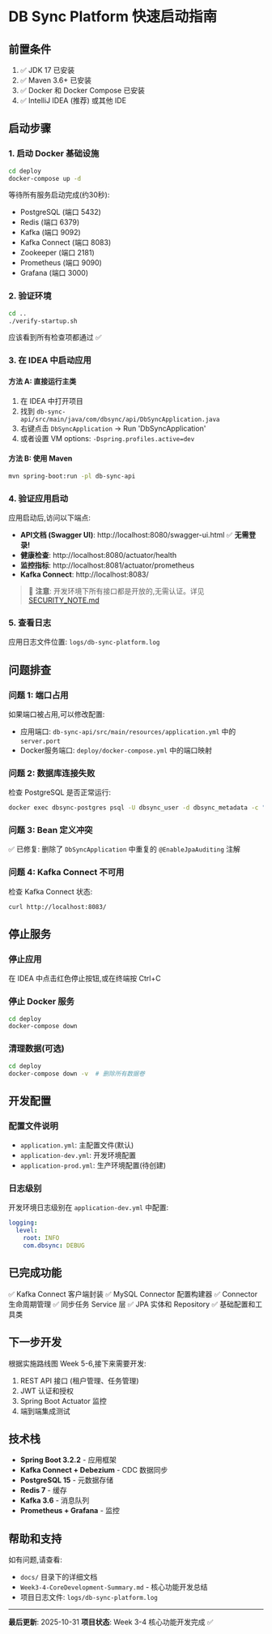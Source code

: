 # DB Sync Platform 快速启动指南

## 前置条件

1. ✅ JDK 17 已安装
2. ✅ Maven 3.6+ 已安装
3. ✅ Docker 和 Docker Compose 已安装
4. ✅ IntelliJ IDEA (推荐) 或其他 IDE

## 启动步骤

### 1. 启动 Docker 基础设施

```bash
cd deploy
docker-compose up -d
```

等待所有服务启动完成(约30秒):
- PostgreSQL (端口 5432)
- Redis (端口 6379)
- Kafka (端口 9092)
- Kafka Connect (端口 8083)
- Zookeeper (端口 2181)
- Prometheus (端口 9090)
- Grafana (端口 3000)

### 2. 验证环境

```bash
cd ..
./verify-startup.sh
```

应该看到所有检查项都通过 ✅

### 3. 在 IDEA 中启动应用

#### 方法 A: 直接运行主类

1. 在 IDEA 中打开项目
2. 找到 `db-sync-api/src/main/java/com/dbsync/api/DbSyncApplication.java`
3. 右键点击 `DbSyncApplication` -> Run 'DbSyncApplication'
4. 或者设置 VM options: `-Dspring.profiles.active=dev`

#### 方法 B: 使用 Maven

```bash
mvn spring-boot:run -pl db-sync-api
```

### 4. 验证应用启动

应用启动后,访问以下端点:

- **API文档 (Swagger UI)**: http://localhost:8080/swagger-ui.html ✅ **无需登录!**
- **健康检查**: http://localhost:8080/actuator/health
- **监控指标**: http://localhost:8081/actuator/prometheus
- **Kafka Connect**: http://localhost:8083/

> 📝 **注意**: 开发环境下所有接口都是开放的,无需认证。详见 [SECURITY_NOTE.md](SECURITY_NOTE.md)

### 5. 查看日志

应用日志文件位置: `logs/db-sync-platform.log`

## 问题排查

### 问题 1: 端口占用

如果端口被占用,可以修改配置:
- 应用端口: `db-sync-api/src/main/resources/application.yml` 中的 `server.port`
- Docker服务端口: `deploy/docker-compose.yml` 中的端口映射

### 问题 2: 数据库连接失败

检查 PostgreSQL 是否正常运行:
```bash
docker exec dbsync-postgres psql -U dbsync_user -d dbsync_metadata -c "SELECT 1;"
```

### 问题 3: Bean 定义冲突

✅ 已修复: 删除了 `DbSyncApplication` 中重复的 `@EnableJpaAuditing` 注解

### 问题 4: Kafka Connect 不可用

检查 Kafka Connect 状态:
```bash
curl http://localhost:8083/
```

## 停止服务

### 停止应用
在 IDEA 中点击红色停止按钮,或在终端按 Ctrl+C

### 停止 Docker 服务
```bash
cd deploy
docker-compose down
```

### 清理数据(可选)
```bash
cd deploy
docker-compose down -v  # 删除所有数据卷
```

## 开发配置

### 配置文件说明

- `application.yml`: 主配置文件(默认)
- `application-dev.yml`: 开发环境配置
- `application-prod.yml`: 生产环境配置(待创建)

### 日志级别

开发环境日志级别在 `application-dev.yml` 中配置:
```yaml
logging:
  level:
    root: INFO
    com.dbsync: DEBUG
```

## 已完成功能

✅ Kafka Connect 客户端封装
✅ MySQL Connector 配置构建器
✅ Connector 生命周期管理
✅ 同步任务 Service 层
✅ JPA 实体和 Repository
✅ 基础配置和工具类

## 下一步开发

根据实施路线图 Week 5-6,接下来需要开发:
1. REST API 接口 (租户管理、任务管理)
2. JWT 认证和授权
3. Spring Boot Actuator 监控
4. 端到端集成测试

## 技术栈

- **Spring Boot 3.2.2** - 应用框架
- **Kafka Connect + Debezium** - CDC 数据同步
- **PostgreSQL 15** - 元数据存储
- **Redis 7** - 缓存
- **Kafka 3.6** - 消息队列
- **Prometheus + Grafana** - 监控

## 帮助和支持

如有问题,请查看:
- `docs/` 目录下的详细文档
- `Week3-4-CoreDevelopment-Summary.md` - 核心功能开发总结
- 项目日志文件: `logs/db-sync-platform.log`

---

**最后更新**: 2025-10-31
**项目状态**: Week 3-4 核心功能开发完成 ✅
